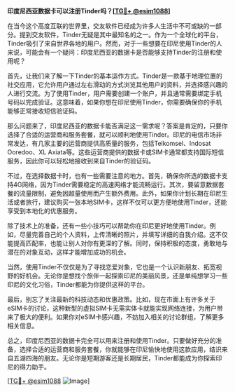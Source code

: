**印度尼西亚数据卡可以注册Tinder吗？[[TG💪+ @esim1088](https://t.me/s/esim1088)]**

在当今这个高度互联的世界里，交友软件已经成为许多人生活中不可或缺的一部分。提到交友软件，Tinder无疑是其中最知名的之一。作为一个全球化的平台，Tinder吸引了来自世界各地的用户。然而，对于一些想要在印尼使用Tinder的人来说，可能会有一个疑问：印度尼西亚的数据卡是否能够支持Tinder的注册和使用呢？

首先，让我们来了解一下Tinder的基本运作方式。Tinder是一款基于地理位置的社交应用，它允许用户通过左右滑动的方式浏览其他用户的资料，并选择感兴趣的人进行交流。为了使用Tinder，用户需要创建一个账户，并且通常需要绑定手机号码以完成验证。这意味着，如果你想在印尼使用Tinder，你需要确保你的手机能够正常接收短信验证码。

那么问题来了，印度尼西亚的数据卡能否满足这一需求呢？答案是肯定的，只要你选择了合适的运营商和服务套餐，就可以顺利地使用Tinder。印尼的电信市场非常发达，有几家主要的运营商提供高质量的服务，包括Telkomsel、Indosat Ooredoo、XL Axiata等。这些运营商提供的数据卡或SIM卡通常都支持国际短信服务，因此你可以轻松地接收到来自Tinder的验证码。

不过，在选择数据卡时，也有一些需要注意的地方。首先，确保你所选的数据卡支持4G网络，因为Tinder需要稳定的高速网络才能流畅运行。其次，要留意数据套餐的流量限制，避免因超量使用而产生额外费用。此外，如果你计划长期在印尼生活或者旅行，建议购买一张本地SIM卡，这样不仅可以更方便地使用Tinder，还能享受到本地化的优惠服务。

除了技术上的准备，还有一些小技巧可以帮助你在印尼更好地使用Tinder。例如，尽量完善自己的个人资料，上传清晰的照片，并填写详细的自我介绍。这不仅能提高匹配率，也能让别人对你有更深的了解。同时，保持积极的态度，勇敢地与潜在的对象互动，这样才能增加成功的机会。

当然，使用Tinder不仅仅是为了寻找恋爱对象，它也是一个认识新朋友、拓宽视野的好机会。无论你是想找个旅伴一起探索印尼的美丽风景，还是单纯想学习一些印尼的文化习俗，Tinder都能为你提供这样的平台。

最后，别忘了关注最新的科技动态和优惠政策。比如，现在市面上有许多关于eSIM卡的讨论，这种新型的虚拟SIM卡无需实体卡就能实现网络连接，为用户带来了极大的便利。如果你对eSIM卡感兴趣，不妨加入相关的讨论群组，了解更多相关信息。

总之，印度尼西亚的数据卡完全可以用来注册和使用Tinder。只要做好充分的准备，选择合适的运营商和服务套餐，你就能够在印尼愉快地使用这款应用，结识来自五湖四海的朋友。无论你是短期游客还是长期居民，Tinder都能成为你探索印尼的得力助手。

[[TG💪+ @esim1088](https://t.me/s/esim1088) ![Image](https://i.postimg.cc/4NQfJmqS/Snipaste-2025-05-13-00-14-12.png)]